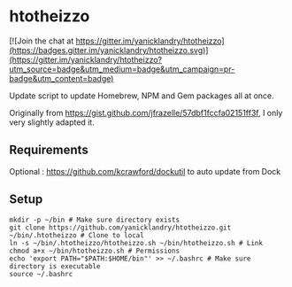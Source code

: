 # htotheizzo

[![Join the chat at https://gitter.im/yanicklandry/htotheizzo](https://badges.gitter.im/yanicklandry/htotheizzo.svg)](https://gitter.im/yanicklandry/htotheizzo?utm_source=badge&utm_medium=badge&utm_campaign=pr-badge&utm_content=badge)

Update script to update Homebrew, NPM and Gem packages all at once.

Originally from https://gist.github.com/jfrazelle/57dbf1fccfa02151ff3f, I only very slightly adapted it.

## Requirements

Optional : https://github.com/kcrawford/dockutil to auto update from Dock

## Setup

```
mkdir -p ~/bin # Make sure directory exists
git clone https://github.com/yanicklandry/htotheizzo.git ~/bin/.htotheizzo # Clone to local
ln -s ~/bin/.htotheizzo/htotheizzo.sh ~/bin/htotheizzo.sh # Link
chmod a+x ~/bin/htotheizzo.sh # Permissions
echo 'export PATH="$PATH:$HOME/bin"' >> ~/.bashrc # Make sure directory is executable
source ~/.bashrc
```
